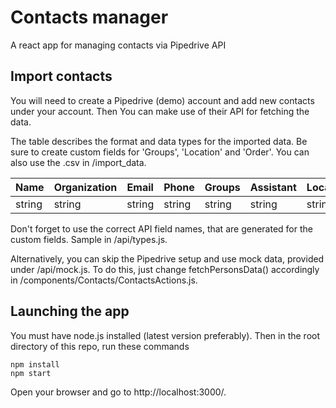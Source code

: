 # Contacts manager
A react app for managing contacts via Pipedrive API


## Import contacts

You will need to create a Pipedrive (demo) account and add new contacts under your account. Then You can make use of their API for fetching the data.

The table describes the format and data types for the imported data. Be sure to create custom fields for 'Groups', 'Location' and 'Order'. You can also use the .csv in /import_data.

| Name    | Organization | Email  | Phone  | Groups | Assistant | Location | Order  |
| ------- | ------------ | ------ | ------ | ------ | --------- | -------- | ------ |
| string  | string       | string | string | string | string    | string   | number |


Don't forget to use the correct API field names, that are generated for the custom fields. Sample in /api/types.js.

Alternatively, you can skip the Pipedrive setup and use mock data, provided under /api/mock.js.
To do this, just change fetchPersonsData() accordingly in /components/Contacts/ContactsActions.js.

## Launching the app

You must have node.js installed (latest version preferably).
Then in the root directory of this repo, run these commands
```
npm install
npm start
```

Open your browser and go to http://localhost:3000/.


